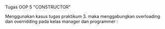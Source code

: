 Tugas OOP 5 "CONSTRUCTOR"

Menggunakan kasus tugas praktikum 3. maka menggabungkan overloading dan overridding pada kelas manager dan programmer :